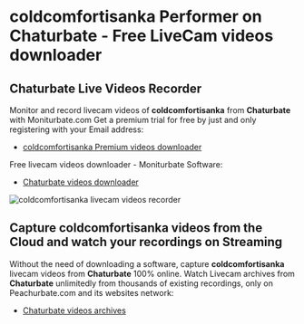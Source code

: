 # coldcomfortisanka Performer on Chaturbate - Free LiveCam videos downloader

## Chaturbate Live Videos Recorder

Monitor and record livecam videos of **coldcomfortisanka** from **Chaturbate** with Moniturbate.com
Get a premium trial for free by just and only registering with your Email address:
* [coldcomfortisanka Premium videos downloader](https://moniturbate.com/request-demo-licence-key.html)

Free livecam videos downloader - Moniturbate Software:
* [Chaturbate videos downloader](https://moniturbate.com/moniturbate-download-software.html)

![coldcomfortisanka livecam videos recorder](https://peachurnet.com/templates/moniturbate-software.png)


## Capture coldcomfortisanka videos from the Cloud and watch your recordings on Streaming

Without the need of downloading a software, capture **coldcomfortisanka** livecam videos from **Chaturbate** 100% online.
Watch Livecam archives from **Chaturbate** unlimitedly from thousands of existing recordings, only on Peachurbate.com and its websites network:
* [Chaturbate videos archives](https://peachurnet.com/)
